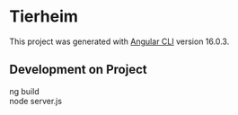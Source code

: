 # Tierheim

This project was generated with [Angular CLI](https://github.com/angular/angular-cli) version 16.0.3.

## Development on Project
ng build  <br>
node server.js

